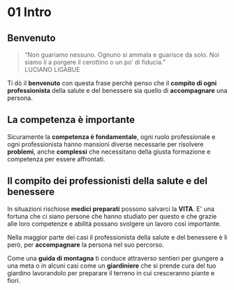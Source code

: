 # 01 Intro 

## Benvenuto

> “Non guariamo nessuno. Ognuno si ammala e guarisce da solo. Noi siamo lí a porgere il cerottino o un po’ di fiducia.”  
LUCIANO LIGABUE

Ti  dò il **benvenuto** con questa frase perchè penso che il **compito di ogni professionista** della salute e del benessere sia quello di **accompagnare** una persona.

## La competenza è importante
Sicuramente la **competenza è fondamentale**, ogni ruolo professionale e ogni professionista hanno mansioni diverse necessarie per risolvere **problemi**, anche **complessi** che necessitano della giusta formazione e competenza per essere affrontati. 

## Il compito dei professionisti della salute e del benessere
In situazioni rischiose **medici preparati** possono salvarci la **VITA**. E' una fortuna che ci siano persone che hanno studiato per questo e che grazie alle loro competenze e abilità possano svolgere un lavoro così importante. 

Nella maggior parte dei casi il professionista della salute e del benessere è li però, per **accompagnare** la persona nel suo percorso. 

Come una **guida di montagna** ti conduce  attraverso sentieri per giungere a una meta o in alcuni casi come un **giardiniere** che si prende cura del tuo giardino lavorandolo per preparare il terreno in cui cresceranno piante e fiori.




<!--stackedit_data:
eyJoaXN0b3J5IjpbMTM2MDMzMjQ0MCwtMTAwODcxMjc5NV19
-->